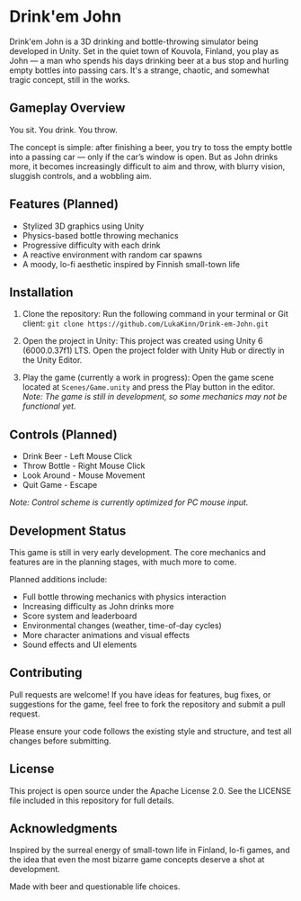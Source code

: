 # Drink'em John
Drink'em John is a 3D drinking and bottle-throwing simulator being developed in Unity.
Set in the quiet town of Kouvola, Finland, you play as John — a man who spends his days drinking beer at a bus stop and hurling empty bottles into passing cars. It's a strange, chaotic, and somewhat tragic concept, still in the works.

## Gameplay Overview
You sit. You drink. You throw.

The concept is simple: after finishing a beer, you try to toss the empty bottle into a passing car — only if the car’s window is open. But as John drinks more, it becomes increasingly difficult to aim and throw, with blurry vision, sluggish controls, and a wobbling aim.

## Features (Planned)  
- Stylized 3D graphics using Unity
- Physics-based bottle throwing mechanics
- Progressive difficulty with each drink
- A reactive environment with random car spawns
- A moody, lo-fi aesthetic inspired by Finnish small-town life

## Installation
1. Clone the repository:
   Run the following command in your terminal or Git client:
   `git clone https://github.com/LukaKinn/Drink-em-John.git`

2. Open the project in Unity:
   This project was created using Unity 6 (6000.0.37f1) LTS.
   Open the project folder with Unity Hub or directly in the Unity Editor.

3. Play the game (currently a work in progress):
   Open the game scene located at `Scenes/Game.unity` and press the Play button in the editor.
   *Note: The game is still in development, so some mechanics may not be functional yet.*

## Controls (Planned)
- Drink Beer - Left Mouse Click
- Throw Bottle - Right Mouse Click
- Look Around - Mouse Movement
- Quit Game - Escape

*Note: Control scheme is currently optimized for PC mouse input.*

## Development Status
This game is still in very early development. The core mechanics and features are in the planning stages, with much more to come.

Planned additions include:
- Full bottle throwing mechanics with physics interaction
- Increasing difficulty as John drinks more
- Score system and leaderboard
- Environmental changes (weather, time-of-day cycles)
- More character animations and visual effects
- Sound effects and UI elements

## Contributing
Pull requests are welcome! If you have ideas for features, bug fixes, or suggestions for the game, feel free to fork the repository and submit a pull request.

Please ensure your code follows the existing style and structure, and test all changes before submitting.

## License
This project is open source under the Apache License 2.0.
See the LICENSE file included in this repository for full details.

## Acknowledgments
Inspired by the surreal energy of small-town life in Finland, lo-fi games, and the idea that even the most bizarre game concepts deserve a shot at development.

Made with beer and questionable life choices.